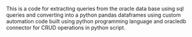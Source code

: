 This is a code for extracting queries from the oracle data base using sql queries and converting into a python pandas dataframes using custom automation code built using python programming language and oracledb connector for CRUD operations in python script.
